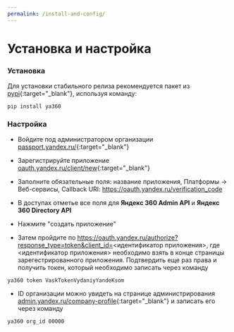 ```yaml
---
permalink: /install-and-config/
---
```

# Установка и настройка

### Установка

Для установки стабильного релиза рекомендуется пакет из [pypi](https://pypi.org/project/ya360/){:target="_blank"}, используя команду:
```
pip install ya360
```

### Настройка

- Войдите под администратором организации [passport.yandex.ru/](https://passport.yandex.ru/){:target="_blank"}

- Зарегистрируйте приложение [oauth.yandex.ru/client/new](https://oauth.yandex.ru/client/new){:target="_blank"}

- Заполните обязательные поля: название приложения, Платформы -> Веб-сервисы, Callback URI: https://oauth.yandex.ru/verification_code

- В доступах отметье все поля для **Яндекс 360 Admin API** и **Яндекс 360 Directory API**

- Нажмите "создать приложение"

- Затем пройдите по https://oauth.yandex.ru/authorize?response_type=token&client_id=<идентификатор приложения>, где <идентификатор приложения> необходимо взять в конце страницы зарегестрированного приложения. Подтвердить еще раз права и получить токен, который необходимо записать через команду
```
ya360 token VaskTokenVydaniyYandeKsom
```

- ID организации можно увидеть на странице администрирования [admin.yandex.ru/company-profile](https://admin.yandex.ru/company-profile){:target="_blank"} и записать его через команду
```
ya360 org_id 00000
```
